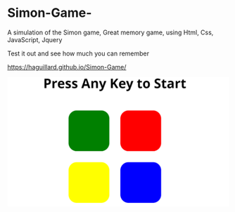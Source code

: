 # Simon-Game-
A simulation of the Simon game, Great memory game, using Html, Css, JavaScript, Jquery

Test it out and see how much you can remember

https://haguillard.github.io/Simon-Game/

![](simon1.PNG)
      
